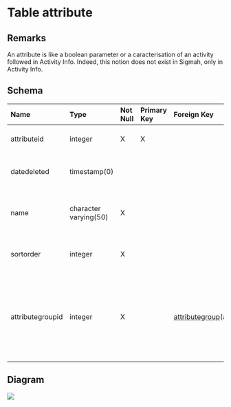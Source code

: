 # Table attribute #
## Remarks ##
An attribute is like a boolean parameter or a caracterisation of an activity followed in Activity Info. Indeed, this notion does not exist in Sigmah, only in Activity Info.

## Schema ##
| **Name** | **Type** | **Not Null** | **Primary Key** | **Foreign Key** | **Remarks** |
|:---------|:---------|:-------------|:----------------|:----------------|:------------|
| attributeid | integer  | X            | X               |                 | This is the primary key of the table. |
| datedeleted | timestamp(0) |              |                 |                 | This is the date the attribute was deleted. |
| name     | character varying(50) | X            |                 |                 | This is an human readable name for the attribute. |
| sortorder | integer  | X            |                 |                 | It corresponds to the order it will be displayed. |
| attributegroupid | integer  | X            |                 | [attributegroup](attributegroup.md)(attributegroupid) | This is a foreign key to the table attributegroup, that corresponds to the group in which the attribute belongs. |

## Diagram ##
<img src='http://www.sigmah.org/svg_load.php?file=http://sigma-h.googlecode.com/svn/wiki/diagrams/attribute.svg' />

